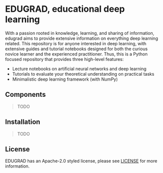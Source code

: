 # EDUGRAD, educational deep learning
With a passion rooted in knowledge, learning, and sharing of information, edugrad aims to provide extensive information on everything deep learning related. This repository is for anyone interested in deep learning, with extensive guides and tutorial notebooks designed for both the curious novice learner and the experienced practitioner. Thus, this is a Python focused repository that provides three high-level features:
- Lecture notebooks on artificial neural networks and deep learning
- Tutorials to evaluate your theoretical understanding on practical tasks
- Minimalistic deep learning framework (with NumPy)

## Components
> TODO

## Installation
> TODO 

## License
EDUGRAD has an Apache-2.0 styled license, please see [LICENSE](https://github.com/NEUROCODE-ai/edugrad/blob/master/LICENSE) for more information.

